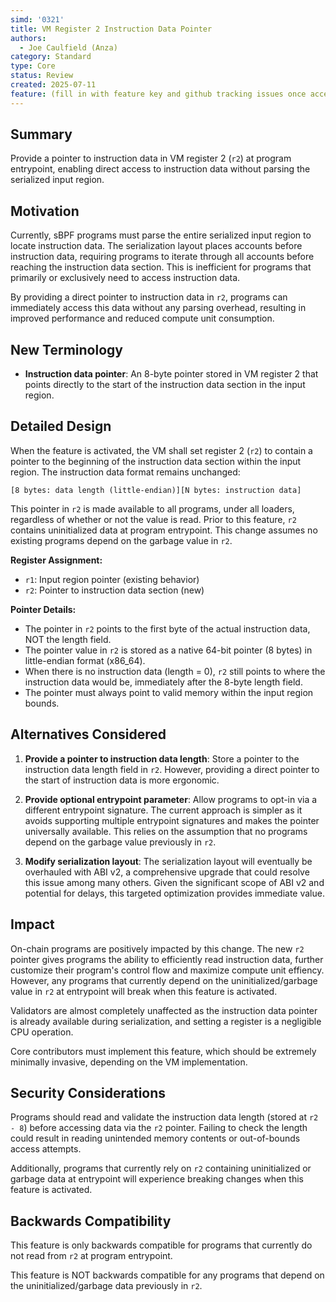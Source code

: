```yaml
---
simd: '0321'
title: VM Register 2 Instruction Data Pointer
authors:
  - Joe Caulfield (Anza)
category: Standard
type: Core
status: Review
created: 2025-07-11
feature: (fill in with feature key and github tracking issues once accepted)
---
```


## Summary

Provide a pointer to instruction data in VM register 2 (`r2`) at program
entrypoint, enabling direct access to instruction data without parsing the
serialized input region.

## Motivation

Currently, sBPF programs must parse the entire serialized input region to
locate instruction data. The serialization layout places accounts before
instruction data, requiring programs to iterate through all accounts before
reaching the instruction data section. This is inefficient for programs that
primarily or exclusively need to access instruction data.

By providing a direct pointer to instruction data in `r2`, programs can
immediately access this data without any parsing overhead, resulting in
improved performance and reduced compute unit consumption.

## New Terminology

* **Instruction data pointer**: An 8-byte pointer stored in VM register 2 that
  points directly to the start of the instruction data section in the input
  region.

## Detailed Design

When the feature is activated, the VM shall set register 2 (`r2`) to contain a
pointer to the beginning of the instruction data section within the input
region. The instruction data format remains unchanged:

```
[8 bytes: data length (little-endian)][N bytes: instruction data]
```

This pointer in `r2` is made available to all programs, under all loaders,
regardless of whether or not the value is read. Prior to this feature, `r2`
contains uninitialized data at program entrypoint. This change assumes no
existing programs depend on the garbage value in `r2`.

**Register Assignment:**

* `r1`: Input region pointer (existing behavior)
* `r2`: Pointer to instruction data section (new)

**Pointer Details:**

* The pointer in `r2` points to the first byte of the actual instruction data,
  NOT the length field.
* The pointer value in `r2` is stored as a native 64-bit pointer (8 bytes) in
  little-endian format (x86_64).
* When there is no instruction data (length = 0), `r2` still points to where
  the instruction data would be, immediately after the 8-byte length field.
* The pointer must always point to valid memory within the input region bounds.

## Alternatives Considered

1. **Provide a pointer to instruction data length**: Store a pointer to the
   instruction data length field in `r2`. However, providing a direct pointer to
   the start of instruction data is more ergonomic.

2. **Provide optional entrypoint parameter**: Allow programs to opt-in via a
   different entrypoint signature. The current approach is simpler as it avoids
   supporting multiple entrypoint signatures and makes the pointer universally
   available. This relies on the assumption that no programs depend on the
   garbage value previously in `r2`.

3. **Modify serialization layout**: The serialization layout will eventually be
   overhauled with ABI v2, a comprehensive upgrade that could resolve this issue
   among many others. Given the significant scope of ABI v2 and potential for
   delays, this targeted optimization provides immediate value.

## Impact

On-chain programs are positively impacted by this change. The new `r2` pointer
gives programs the ability to efficiently read instruction data, further
customize their program's control flow and maximize compute unit effiency.
However, any programs that currently depend on the uninitialized/garbage value
in `r2` at entrypoint will break when this feature is activated.

Validators are almost completely unaffected as the instruction data pointer is
already available during serialization, and setting a register is a negligible
CPU operation.

Core contributors must implement this feature, which should be extremely
minimally invasive, depending on the VM implementation.

## Security Considerations

Programs should read and validate the instruction data length (stored at `r2 - 8`)
before accessing data via the `r2` pointer. Failing to check the length could
result in reading unintended memory contents or out-of-bounds access attempts.

Additionally, programs that currently rely on `r2` containing uninitialized or
garbage data at entrypoint will experience breaking changes when this feature
is activated.

## Backwards Compatibility

This feature is only backwards compatible for programs that currently do not
read from `r2` at program entrypoint.

This feature is NOT backwards compatible for any programs that depend on the
uninitialized/garbage data previously in `r2`.

